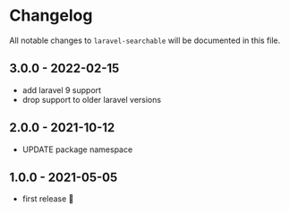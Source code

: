 # Changelog

All notable changes to `laravel-searchable` will be documented in this file.

## 3.0.0 - 2022-02-15

- add laravel 9 support
- drop support to older laravel versions

## 2.0.0 - 2021-10-12

- UPDATE package namespace

## 1.0.0 - 2021-05-05

- first release 🚀
